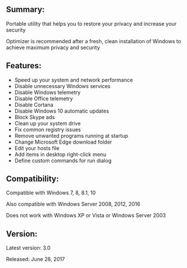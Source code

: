 ## Summary: ##

Portable utility that helps you to restore your privacy and increase your security

Optimizer is recommended after a fresh, clean installation of Windows to achieve maximum privacy and security

## Features: ##

* Speed up your system and network performance
* Disable unnecessary Windows services
* Disable Windows telemetry
* Disable Office telemetry
* Disable Cortana
* Disable Windows 10 automatic updates
* Block Skype ads
* Clean up your system drive
* Fix common registry issues 
* Remove unwanted programs running at startup
* Change Microsoft Edge download folder
* Edit your hosts file
* Add items in desktop right-click menu
* Define custom commands for run dialog

## Compatibility: ##
 
Compatible with Windows 7, 8, 8.1, 10

Also compatible with Windows Server 2008, 2012, 2016

Does not work with Windows XP or Vista or Windows Server 2003

## Version: ##

Latest version: 3.0

Released: June 28, 2017